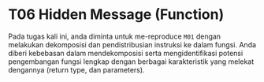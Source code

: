 # T06 Hidden Message (Function)

Pada tugas kali ini, anda diminta untuk me-reproduce ```M01``` dengan melakukan dekomposisi dan pendistribusian instruksi ke dalam fungsi. Anda diberi kebebasan dalam mendekomposisi serta mengidentifikasi potensi pengembangan fungsi lengkap dengan berbagai karakteristik yang melekat dengannya (return type, dan parameters).